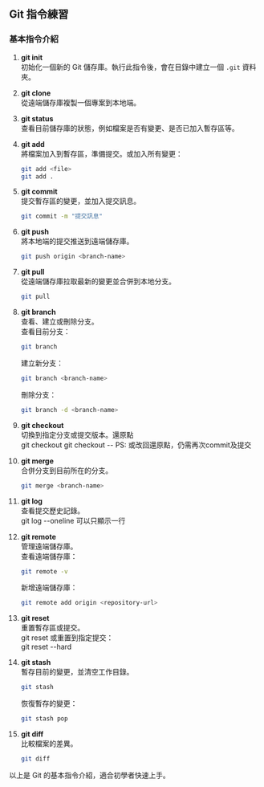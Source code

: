 ## Git 指令練習

### 基本指令介紹

1. **git init**  
   初始化一個新的 Git 儲存庫。執行此指令後，會在目錄中建立一個 `.git` 資料夾。  

2. **git clone**  
   從遠端儲存庫複製一個專案到本地端。  

3. **git status**  
   查看目前儲存庫的狀態，例如檔案是否有變更、是否已加入暫存區等。  

4. **git add**  
   將檔案加入到暫存區，準備提交。或加入所有變更：
   ```bash  
   git add <file>
   git add .
   ```

5. **git commit**  
   提交暫存區的變更，並加入提交訊息。  
   ```bash
   git commit -m "提交訊息"
   ```
   
6. **git push**  
   將本地端的提交推送到遠端儲存庫。  
   ```bash
   git push origin <branch-name>
   ```

7. **git pull**  
   從遠端儲存庫拉取最新的變更並合併到本地分支。  
   ```bash
   git pull
   ```

8. **git branch**  
   查看、建立或刪除分支。  
   查看目前分支：  
   ```bash
   git branch
   ```
   建立新分支：  
   ```bash
   git branch <branch-name>
   ```
   刪除分支：  
   ```bash
   git branch -d <branch-name>
   ```

9. **git checkout**  
   切換到指定分支或提交版本。還原點  
   git checkout <branch-name> 
   git checkout <branch-name> -- <file>
   PS: 或改回還原點，仍需再次commit及提交
 
10. **git merge**  
    合併分支到目前所在的分支。  
    ```bash
    git merge <branch-name>
    ```

11. **git log**  
    查看提交歷史記錄。  
    git log --oneline 可以只顯示一行

12. **git remote**  
    管理遠端儲存庫。  
    查看遠端儲存庫：  
    ```bash
    git remote -v
    ```
    新增遠端儲存庫：  
    ```bash
    git remote add origin <repository-url>
    ```

13. **git reset**  
    重置暫存區或提交。  
    git reset <file>
    或重置到指定提交：  
    git reset --hard <commit-hash>
    
14. **git stash**  
    暫存目前的變更，並清空工作目錄。  
    ```bash
    git stash
    ```
    恢復暫存的變更：  
    ```bash
    git stash pop
    ```

15. **git diff**  
    比較檔案的差異。  
    ```bash
    git diff
    ```

以上是 Git 的基本指令介紹，適合初學者快速上手。
